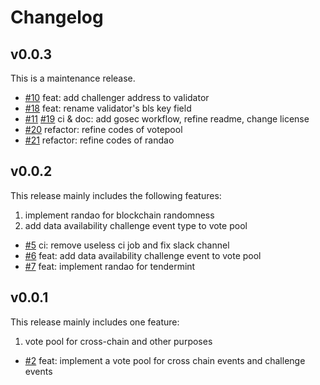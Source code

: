 # Changelog

## v0.0.3

This is a maintenance release.

* [\#10](https://github.com/bnb-chain/greenfield-tendermint/pull/10) feat: add challenger address to validator
* [\#18](https://github.com/bnb-chain/greenfield-tendermint/pull/18) feat: rename validator's bls key field
* [\#11](https://github.com/bnb-chain/greenfield-tendermint/pull/11) [\#19](https://github.com/bnb-chain/greenfield-tendermint/pull/19) ci & doc: add gosec workflow, refine readme, change license
* [\#20](https://github.com/bnb-chain/greenfield-tendermint/pull/20) refactor: refine codes of votepool
* [\#21](https://github.com/bnb-chain/greenfield-tendermint/pull/21) refactor: refine codes of randao


## v0.0.2

This release mainly includes the following features:
1. implement randao for blockchain randomness
2. add data availability challenge event type to vote pool

* [\#5](https://github.com/bnb-chain/greenfield-tendermint/pull/5) ci: remove useless ci job and fix slack channel
* [\#6](https://github.com/bnb-chain/greenfield-tendermint/pull/6) feat: add data availability challenge event to vote
  pool
* [\#7](https://github.com/bnb-chain/greenfield-tendermint/pull/7) feat: implement randao for tendermint

## v0.0.1

This release mainly includes one feature:
1. vote pool for cross-chain and other purposes

* [\#2](https://github.com/bnb-chain/greenfield-tendermint/pull/2) feat: implement a vote pool for cross chain events
  and challenge events
